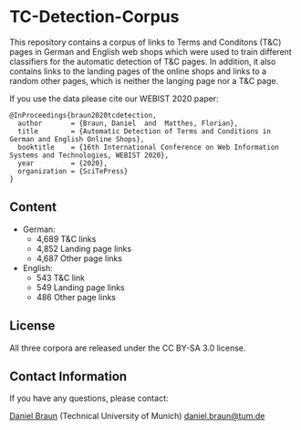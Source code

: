 # TC-Detection-Corpus
This repository contains a corpus of links to Terms and Conditons (T&C) pages in German and English web shops which were used to train different classifiers for the automatic detection of T&C pages. In addition, it also contains links to the landing pages of the online shops and links to a random other pages, which is neither the langing page nor a T&C page.

If you use the data please cite our WEBIST 2020 paper:

```
@InProceedings{braun2020tcdetection,
  author       = {Braun, Daniel  and  Matthes, Florian},
  title        = {Automatic Detection of Terms and Conditions in German and English Online Shops},
  booktitle    = {16th International Conference on Web Information Systems and Technologies, WEBIST 2020},
  year         = {2020},
  organization = {SciTePress}
}

```

## Content
* German:
   * 4,689 T&C links
   * 4,852 Landing page links
   * 4,687 Other page links
* English:
  * 543 T&C link
  * 549 Landing page links
  * 486 Other page links

## License
All three corpora are released under the CC BY-SA 3.0 license.

## Contact Information
If you have any questions, please contact:

[Daniel Braun](https://wwwmatthes.in.tum.de/pages/41usp76zyc49/Daniel-Braun) (Technical University of Munich) daniel.braun@tum.de
